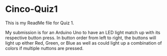 # Cinco-Quiz1


This is my ReadMe file for Quiz 1.

My submission is for an Arduino Uno to have an LED light match up with its respective button press. In button order from left to right, the buttons will light up either Red, Green, or Blue as well as could light up a combination of colors if multiple nuttons are pressed. 
